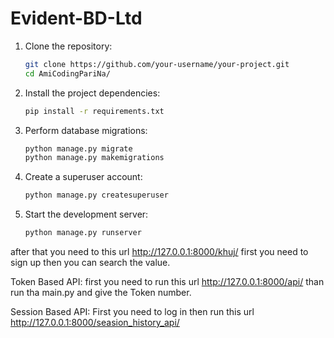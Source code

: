 # Evident-BD-Ltd
1. Clone the repository:
   ```sh
   git clone https://github.com/your-username/your-project.git
   cd AmiCodingPariNa/
   ```



2. Install the project dependencies:
   ```sh
   pip install -r requirements.txt
   ```

3. Perform database migrations:
   ```sh
   python manage.py migrate
   python manage.py makemigrations
   ```

4. Create a superuser account:
   ```sh
   python manage.py createsuperuser
   ```

5. Start the development server:
   ```sh
   python manage.py runserver
   ```

after that  you need to this url
http://127.0.0.1:8000/khuj/
first you need to sign up then you can search the value.

Token Based API:
first you need to run this url
http://127.0.0.1:8000/api/
than run tha main.py and give the Token number.

Session Based API:
First you need to log in then run this url
http://127.0.0.1:8000/seasion_history_api/
